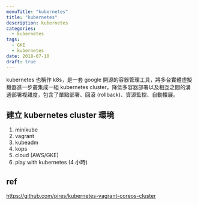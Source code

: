 ```yaml
---
menuTitle: "kubernetes"
title: "kubernetes"
description: kubernetes
categories:
  - kubernetes
tags:
  - GKE
  - kubernetes
date: 2018-07-10
draft: true
---
```


kubernetes 也稱作 k8s，是一套 google 開源的容器管理工具，將多台實體虛擬機器進一步叢集成一組 kubernetes cluster，降低多容器部署以及相互之間的溝通部署複雜度，包含了單點部署、回滾 (rollback)、資源監控、自動擴展。

## 建立 kubernetes cluster 環境

1. minikube
2. vagrant
3. kubeadm
4. kops
5. cloud (AWS/GKE)
6. play with kubernetes (4 小時)

## ref

https://github.com/pires/kubernetes-vagrant-coreos-cluster
